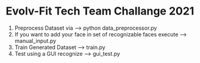 # Evolv-Fit Tech Team Challange 2021

1) Preprocess Dataset via --> python data_preprocessor.py
2) If you want to add your face in set of recognizable faces execute --> manual_input.py
3) Train Generated Dataset --> train.py
4) Test using a GUI recognize --> gui_test.py
 
